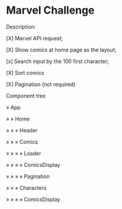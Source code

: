 # Marvel Challenge

Description:

[X] Marvel API request;

[X] Show comics at home page as the layout;

[x] Search input by the 100 first character;

[X] Sort comics

[X] Pagination (not required)

Component tree

» App

» » Home

» » » Header

» » » Comics

» » » » Loader

» » » » ComicsDisplay

» » » » Pagination

» » » Characters

» » » » ComicsDisplay
